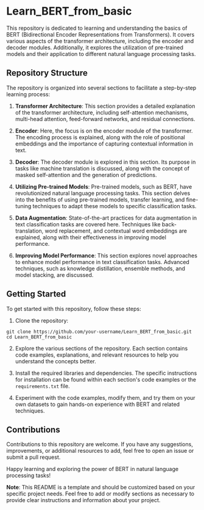 # Learn_BERT_from_basic

This repository is dedicated to learning and understanding the basics of BERT (Bidirectional Encoder Representations from Transformers). It covers various aspects of the transformer architecture, including the encoder and decoder modules. Additionally, it explores the utilization of pre-trained models and their application to different natural language processing tasks.

## Repository Structure

The repository is organized into several sections to facilitate a step-by-step learning process:

1. **Transformer Architecture**: This section provides a detailed explanation of the transformer architecture, including self-attention mechanisms, multi-head attention, feed-forward networks, and residual connections.

2. **Encoder**: Here, the focus is on the encoder module of the transformer. The encoding process is explained, along with the role of positional embeddings and the importance of capturing contextual information in text.

3. **Decoder**: The decoder module is explored in this section. Its purpose in tasks like machine translation is discussed, along with the concept of masked self-attention and the generation of predictions.

4. **Utilizing Pre-trained Models**: Pre-trained models, such as BERT, have revolutionized natural language processing tasks. This section delves into the benefits of using pre-trained models, transfer learning, and fine-tuning techniques to adapt these models to specific classification tasks.

5. **Data Augmentation**: State-of-the-art practices for data augmentation in text classification tasks are covered here. Techniques like back-translation, word replacement, and contextual word embeddings are explained, along with their effectiveness in improving model performance.

6. **Improving Model Performance**: This section explores novel approaches to enhance model performance in text classification tasks. Advanced techniques, such as knowledge distillation, ensemble methods, and model stacking, are discussed.

## Getting Started

To get started with this repository, follow these steps:

1. Clone the repository:

```shell
git clone https://github.com/your-username/Learn_BERT_from_basic.git
cd Learn_BERT_from_basic
```

2. Explore the various sections of the repository. Each section contains code examples, explanations, and relevant resources to help you understand the concepts better.

3. Install the required libraries and dependencies. The specific instructions for installation can be found within each section's code examples or the `requirements.txt` file.

4. Experiment with the code examples, modify them, and try them on your own datasets to gain hands-on experience with BERT and related techniques.

## Contributions

Contributions to this repository are welcome. If you have any suggestions, improvements, or additional resources to add, feel free to open an issue or submit a pull request.

Happy learning and exploring the power of BERT in natural language processing tasks!

**Note**: This README is a template and should be customized based on your specific project needs. Feel free to add or modify sections as necessary to provide clear instructions and information about your project.
